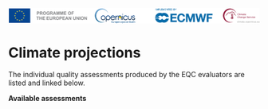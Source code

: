 ![logo](../LogoLine_horizon_C3S.png)

# Climate projections

The individual quality assessments produced by the EQC evaluators are listed and linked below.

**Available assessments**

```{tableofcontents}
```
